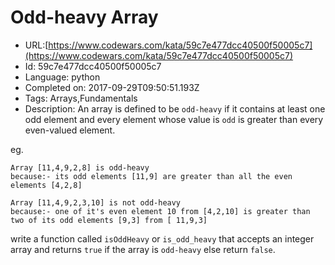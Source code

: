 # Odd-heavy Array

 - URL:[https://www.codewars.com/kata/59c7e477dcc40500f50005c7](https://www.codewars.com/kata/59c7e477dcc40500f50005c7)
 - Id: 59c7e477dcc40500f50005c7
 - Language: python
 - Completed on: 2017-09-29T09:50:51.193Z
 - Tags: Arrays,Fundamentals
 - Description:
An array is defined to be `odd-heavy` if it contains at least one odd element and every element whose value is `odd` is greater than 
every even-valued element. 

eg.
```
Array [11,4,9,2,8] is odd-heavy 
because:- its odd elements [11,9] are greater than all the even elements [4,2,8]

Array [11,4,9,2,3,10] is not odd-heavy
because:- one of it's even element 10 from [4,2,10] is greater than two of its odd elements [9,3] from [ 11,9,3]

```
write a function called `isOddHeavy` or `is_odd_heavy` that accepts an integer array and returns `true` if the array is `odd-heavy` else return `false`.
